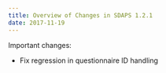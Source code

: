 ```yaml
---
title: Overview of Changes in SDAPS 1.2.1
date: 2017-11-19
---
```


Important changes:

- Fix regression in questionnaire ID handling
